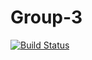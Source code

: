 # Group-3

[![Build Status](https://travis-ci.com/Group-3-SEM/Group-3.svg?token=HY8xsk8URqyC35Fsf5Sb&branch=master)](https://travis-ci.com/Group-3-SEM/Group-3)
